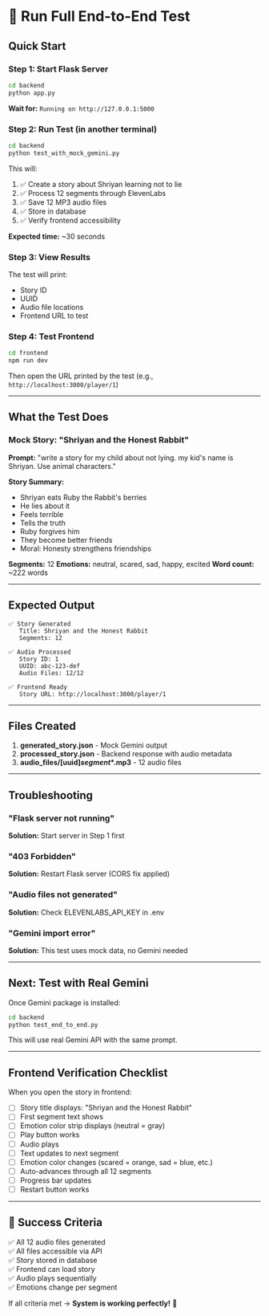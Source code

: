 # 🧪 Run Full End-to-End Test

## Quick Start

### Step 1: Start Flask Server

```bash
cd backend
python app.py
```

**Wait for:** `Running on http://127.0.0.1:5000`

### Step 2: Run Test (in another terminal)

```bash
cd backend
python test_with_mock_gemini.py
```

This will:
1. ✅ Create a story about Shriyan learning not to lie
2. ✅ Process 12 segments through ElevenLabs
3. ✅ Save 12 MP3 audio files
4. ✅ Store in database
5. ✅ Verify frontend accessibility

**Expected time:** ~30 seconds

### Step 3: View Results

The test will print:
- Story ID
- UUID
- Audio file locations
- Frontend URL to test

### Step 4: Test Frontend

```bash
cd frontend
npm run dev
```

Then open the URL printed by the test (e.g., `http://localhost:3000/player/1`)

---

## What the Test Does

### Mock Story: "Shriyan and the Honest Rabbit"

**Prompt:** "write a story for my child about not lying. my kid's name is Shriyan. Use animal characters."

**Story Summary:**
- Shriyan eats Ruby the Rabbit's berries
- He lies about it
- Feels terrible
- Tells the truth
- Ruby forgives him
- They become better friends
- Moral: Honesty strengthens friendships

**Segments:** 12
**Emotions:** neutral, scared, sad, happy, excited
**Word count:** ~222 words

---

## Expected Output

```
✅ Story Generated
   Title: Shriyan and the Honest Rabbit
   Segments: 12

✅ Audio Processed
   Story ID: 1
   UUID: abc-123-def
   Audio Files: 12/12

✅ Frontend Ready
   Story URL: http://localhost:3000/player/1
```

---

## Files Created

1. **generated_story.json** - Mock Gemini output
2. **processed_story.json** - Backend response with audio metadata
3. **audio_files/[uuid]_segment_*.mp3** - 12 audio files

---

## Troubleshooting

### "Flask server not running"
**Solution:** Start server in Step 1 first

### "403 Forbidden"
**Solution:** Restart Flask server (CORS fix applied)

### "Audio files not generated"
**Solution:** Check ELEVENLABS_API_KEY in .env

### "Gemini import error"
**Solution:** This test uses mock data, no Gemini needed

---

## Next: Test with Real Gemini

Once Gemini package is installed:

```bash
cd backend
python test_end_to_end.py
```

This will use real Gemini API with the same prompt.

---

## Frontend Verification Checklist

When you open the story in frontend:

- [ ] Story title displays: "Shriyan and the Honest Rabbit"
- [ ] First segment text shows
- [ ] Emotion color strip displays (neutral = gray)
- [ ] Play button works
- [ ] Audio plays
- [ ] Text updates to next segment
- [ ] Emotion color changes (scared = orange, sad = blue, etc.)
- [ ] Auto-advances through all 12 segments
- [ ] Progress bar updates
- [ ] Restart button works

---

## 🎯 Success Criteria

✅ All 12 audio files generated  
✅ All files accessible via API  
✅ Story stored in database  
✅ Frontend can load story  
✅ Audio plays sequentially  
✅ Emotions change per segment  

If all criteria met → **System is working perfectly!** 🎉

